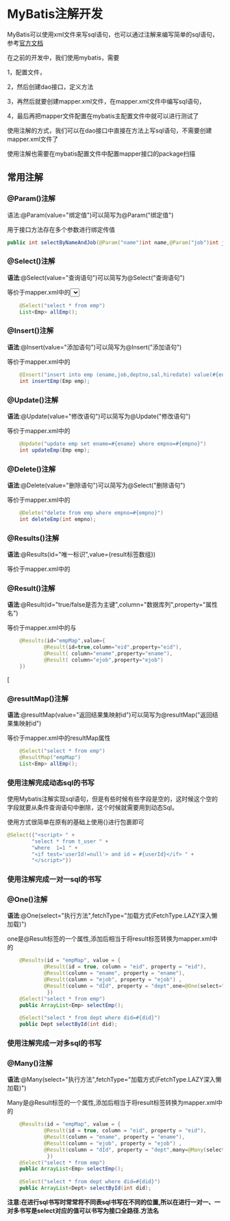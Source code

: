 
# MyBatis注解开发

MyBatis可以使用xml文件来写sql语句，也可以通过注解来编写简单的sql语句，参考[官方文档](http://www.mybatis.org/mybatis-3/zh/java-api.html) 

在之前的开发中，我们使用mybatis，需要

1，配置文件，

2，然后创建dao接口，定义方法

3，再然后就要创建mapper.xml文件，在mapper.xml文件中编写sql语句，

4，最后再把mapper文件配置在mybatis主配置文件中就可以进行测试了

使用注解的方式，我们可以在dao接口中直接在方法上写sql语句，不需要创建mapper.xml文件了

使用注解也需要在mybatis配置文件中配置mapper接口的package扫描

## 常用注解

### @Param()注解

语法:@Param(value="绑定值")可以简写为@Param("绑定值")

用于接口方法存在多个参数进行绑定传值

```java
public int selectByNameAndJob(@Param("name")int name,@Param("job")int job);
```

 

### @Select()注解

**语法**:@Select(value="查询语句")可以简写为@Select("查询语句")

等价于mapper.xml中的<select>

```java
    @Select("select * from emp")
    List<Emp> allEmp();
```

 


### @Insert()注解

**语法**:@Insert(value="添加语句")可以简写为@Insert("添加语句")

等价于mapper.xml中的<insert>

```java
    @Insert("insert into emp (ename,job,deptno,sal,hiredate) value(#{ename},#{job},#{deptno},#{sal},#{hiredate})")
    int insertEmp(Emp emp);
```


### @Update()注解

**语法**:@Update(value="修改语句")可以简写为@Update("修改语句")

等价于mapper.xml中的<update>

```java
    @Update("update emp set ename=#{ename} where empno=#{empno}")
    int updateEmp(Emp emp);
```

 

### @Delete()注解

**语法**:@Delete(value="删除语句")可以简写为@Select("删除语句")

等价于mapper.xml中的<delete>

```java
    @Delete("delete from emp where empno=#{empno}")
    int deleteEmp(int empno);
```

 

### @Results()注解

**语法**:@Results(id="唯一标识",value={result标签数组})

等价于mapper.xml中的<resultMap>

### @Result()注解

**语法**:@Result(id="true/false是否为主键",column="数据库列",property="属性名")

等价于mapper.xml中的<result>与<id>

```java
	@Results(id="empMap",value={
			@Result(id=true,column="eid",property="eid"),
			@Result( column="ename",property="ename"),
			@Result( column="ejob",property="ejob")
	})
```

[ 

### @resultMap()注解

**语法**:@resultMap(value="返回结果集映射id")可以简写为@resultMap("返回结果集映射id")

等价于mapper.xml中的resultMap属性

```java
    @Select("select * from emp")
    @ResultMap("empMap")
    List<Emp> allEmp();
```


### 使用注解完成动态sql的书写

使用Mybatis注解实现sql语句，但是有些时候有些字段是空的，这时候这个空的字段就要从条件查询语句中删除，这个时候就需要用到动态Sql。

使用方式很简单在原有的基础上使用{<script> sql语句 </script>}进行包裹即可

```java
@Select({"<script> " +
        "select * from t_user " +
        "where  1=1 " +
        "<if test='userId!=null'> and id = #{userId}</if> " +
        "</script>"})
```

 


### 使用注解完成一对一sql的书写

### @One()注解

**语法**:@One(select="执行方法",fetchType="加载方式(FetchType.LAZY深入懒加载)")

one是@Result标签的一个属性,添加后相当于将result标签转换为mapper.xml中的<association>

```java
	@Results(id = "empMap", value = { 
			@Result(id = true, column = "eid", property = "eid"),
			@Result(column = "ename", property = "ename"), 
			@Result(column = "ejob", property = "ejob") ,
			@Result(column = "dId", property = "dept",one=@One(select="selectById",fetchType=FetchType.LAZY))
			 })
	@Select("select * from emp")
	public ArrayList<Emp> selectEmp();
	
	@Select("select * from dept where did=#{did}")
	public Dept selectById(int did);
```

 

### 使用注解完成一对多sql的书写

### @Many()注解

**语法**:@Many(select="执行方法",fetchType="加载方式(FetchType.LAZY深入懒加载)")

Many是@Result标签的一个属性,添加后相当于将result标签转换为mapper.xml中的<colleaction>

```java
	@Results(id = "empMap", value = { 
			@Result(id = true, column = "eid", property = "eid"),
			@Result(column = "ename", property = "ename"), 
			@Result(column = "ejob", property = "ejob") ,
			@Result(column = "dId", property = "dept",many=@Many(select="selectById",fetchType=FetchType.LAZY))
			 })
	@Select("select * from emp")
	public ArrayList<Emp> selectEmp();
	
	@Select("select * from dept where did=#{did}")
	public ArrayList<Dept> selectById(int did);
```

**注意:在进行sql书写时常常将不同表sql书写在不同的位置,所以在进行一对一、一对多书写是select对应的值可以书写为接口全路径.方法名**





